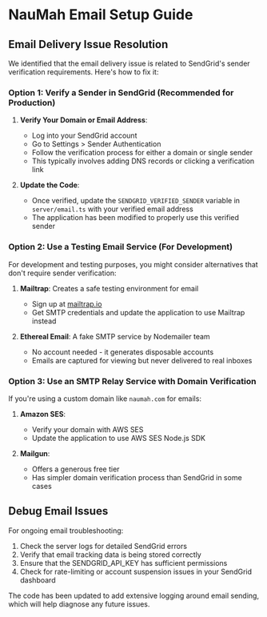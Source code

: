 # NauMah Email Setup Guide

## Email Delivery Issue Resolution

We identified that the email delivery issue is related to SendGrid's sender verification requirements. Here's how to fix it:

### Option 1: Verify a Sender in SendGrid (Recommended for Production)

1. **Verify Your Domain or Email Address**:
   - Log into your SendGrid account
   - Go to Settings > Sender Authentication
   - Follow the verification process for either a domain or single sender
   - This typically involves adding DNS records or clicking a verification link

2. **Update the Code**:
   - Once verified, update the `SENDGRID_VERIFIED_SENDER` variable in `server/email.ts` with your verified email address
   - The application has been modified to properly use this verified sender

### Option 2: Use a Testing Email Service (For Development)

For development and testing purposes, you might consider alternatives that don't require sender verification:

1. **Mailtrap**: Creates a safe testing environment for email
   - Sign up at [mailtrap.io](https://mailtrap.io)
   - Get SMTP credentials and update the application to use Mailtrap instead

2. **Ethereal Email**: A fake SMTP service by Nodemailer team
   - No account needed - it generates disposable accounts
   - Emails are captured for viewing but never delivered to real inboxes

### Option 3: Use an SMTP Relay Service with Domain Verification

If you're using a custom domain like `naumah.com` for emails:

1. **Amazon SES**:
   - Verify your domain with AWS SES
   - Update the application to use AWS SES Node.js SDK

2. **Mailgun**:
   - Offers a generous free tier
   - Has simpler domain verification process than SendGrid in some cases

## Debug Email Issues

For ongoing email troubleshooting:

1. Check the server logs for detailed SendGrid errors
2. Verify that email tracking data is being stored correctly
3. Ensure that the SENDGRID_API_KEY has sufficient permissions
4. Check for rate-limiting or account suspension issues in your SendGrid dashboard

The code has been updated to add extensive logging around email sending, which will help diagnose any future issues.